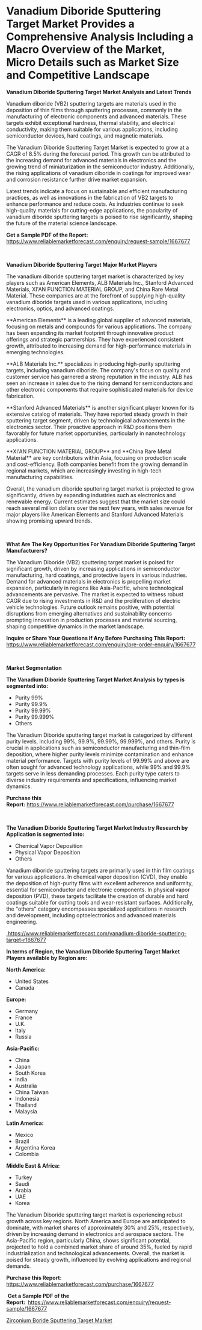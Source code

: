 <p><h1>Vanadium Diboride Sputtering Target Market Provides a Comprehensive Analysis Including a Macro Overview of the Market, Micro Details such as Market Size and Competitive Landscape</h1></p><p><strong>Vanadium Diboride Sputtering Target Market Analysis and Latest Trends</strong></p>
<p><p>Vanadium diboride (VB2) sputtering targets are materials used in the deposition of thin films through sputtering processes, commonly in the manufacturing of electronic components and advanced materials. These targets exhibit exceptional hardness, thermal stability, and electrical conductivity, making them suitable for various applications, including semiconductor devices, hard coatings, and magnetic materials.</p><p>The Vanadium Diboride Sputtering Target Market is expected to grow at a CAGR of 8.5% during the forecast period. This growth can be attributed to the increasing demand for advanced materials in electronics and the growing trend of miniaturization in the semiconductor industry. Additionally, the rising applications of vanadium diboride in coatings for improved wear and corrosion resistance further drive market expansion. </p><p>Latest trends indicate a focus on sustainable and efficient manufacturing practices, as well as innovations in the fabrication of VB2 targets to enhance performance and reduce costs. As industries continue to seek high-quality materials for cutting-edge applications, the popularity of vanadium diboride sputtering targets is poised to rise significantly, shaping the future of the material science landscape.</p></p>
<p><strong>Get a Sample PDF of the Report:&nbsp;</strong> <a href="https://www.reliablemarketforecast.com/enquiry/request-sample/1667677?utm_campaign=2949&utm_medium=2&utm_source=Github&utm_content=ia&utm_term=08032025&utm_id=vanadium-diboride-sputtering-target">https://www.reliablemarketforecast.com/enquiry/request-sample/1667677</a></p>
<p>&nbsp;</p>
<p><strong>Vanadium Diboride Sputtering Target Major Market Players</strong></p>
<p><p>The vanadium diboride sputtering target market is characterized by key players such as American Elements, ALB Materials Inc., Stanford Advanced Materials, XI'AN FUNCTION MATERIAL GROUP, and China Rare Metal Material. These companies are at the forefront of supplying high-quality vanadium diboride targets used in various applications, including electronics, optics, and advanced coatings.</p><p>**American Elements** is a leading global supplier of advanced materials, focusing on metals and compounds for various applications. The company has been expanding its market footprint through innovative product offerings and strategic partnerships. They have experienced consistent growth, attributed to increasing demand for high-performance materials in emerging technologies.</p><p>**ALB Materials Inc.** specializes in producing high-purity sputtering targets, including vanadium diboride. The company's focus on quality and customer service has garnered a strong reputation in the industry. ALB has seen an increase in sales due to the rising demand for semiconductors and other electronic components that require sophisticated materials for device fabrication.</p><p>**Stanford Advanced Materials** is another significant player known for its extensive catalog of materials. They have reported steady growth in their sputtering target segment, driven by technological advancements in the electronics sector. Their proactive approach in R&D positions them favorably for future market opportunities, particularly in nanotechnology applications.</p><p>**XI'AN FUNCTION MATERIAL GROUP** and **China Rare Metal Material** are key contributors within Asia, focusing on production scale and cost-efficiency. Both companies benefit from the growing demand in regional markets, which are increasingly investing in high-tech manufacturing capabilities.</p><p>Overall, the vanadium diboride sputtering target market is projected to grow significantly, driven by expanding industries such as electronics and renewable energy. Current estimates suggest that the market size could reach several million dollars over the next few years, with sales revenue for major players like American Elements and Stanford Advanced Materials showing promising upward trends.</p></p>
<p>&nbsp;</p>
<p><strong>What Are The Key Opportunities For Vanadium Diboride Sputtering Target Manufacturers?</strong></p>
<p><p>The Vanadium Diboride (VB2) sputtering target market is poised for significant growth, driven by increasing applications in semiconductor manufacturing, hard coatings, and protective layers in various industries. Demand for advanced materials in electronics is propelling market expansion, particularly in regions like Asia-Pacific, where technological advancements are pervasive. The market is expected to witness robust CAGR due to rising investments in R&D and the proliferation of electric vehicle technologies. Future outlook remains positive, with potential disruptions from emerging alternatives and sustainability concerns prompting innovation in production processes and material sourcing, shaping competitive dynamics in the market landscape.</p></p>
<p><strong>Inquire or Share Your Questions If Any Before Purchasing This Report:</strong> <a href="https://www.reliablemarketforecast.com/enquiry/pre-order-enquiry/1667677?utm_campaign=2949&utm_medium=2&utm_source=Github&utm_content=ia&utm_term=08032025&utm_id=vanadium-diboride-sputtering-target">https://www.reliablemarketforecast.com/enquiry/pre-order-enquiry/1667677</a></p>
<p>&nbsp;</p>
<p><strong>Market Segmentation</strong></p>
<p><strong>The Vanadium Diboride Sputtering Target Market Analysis by types is segmented into:</strong></p>
<p><ul><li>Purity 99%</li><li>Purity 99.9%</li><li>Purity 99.99%</li><li>Purity 99.999%</li><li>Others</li></ul></p>
<p><p>The Vanadium Diboride sputtering target market is categorized by different purity levels, including 99%, 99.9%, 99.99%, 99.999%, and others. Purity is crucial in applications such as semiconductor manufacturing and thin-film deposition, where higher purity levels minimize contamination and enhance material performance. Targets with purity levels of 99.99% and above are often sought for advanced technology applications, while 99% and 99.9% targets serve in less demanding processes. Each purity type caters to diverse industry requirements and specifications, influencing market dynamics.</p></p>
<p><strong>Purchase this Report:&nbsp;</strong><a href="https://www.reliablemarketforecast.com/purchase/1667677?utm_campaign=2949&utm_medium=2&utm_source=Github&utm_content=ia&utm_term=08032025&utm_id=vanadium-diboride-sputtering-target">https://www.reliablemarketforecast.com/purchase/1667677</a></p>
<p>&nbsp;</p>
<p><strong>The Vanadium Diboride Sputtering Target Market Industry Research by Application is segmented into:</strong></p>
<p><ul><li>Chemical Vapor Deposition</li><li>Physical Vapor Deposition</li><li>Others</li></ul></p>
<p><p>Vanadium diboride sputtering targets are primarily used in thin film coatings for various applications. In chemical vapor deposition (CVD), they enable the deposition of high-purity films with excellent adherence and uniformity, essential for semiconductor and electronic components. In physical vapor deposition (PVD), these targets facilitate the creation of durable and hard coatings suitable for cutting tools and wear-resistant surfaces. Additionally, the "others" category encompasses specialized applications in research and development, including optoelectronics and advanced materials engineering.</p></p>
<p><a href="https://www.reliablemarketforecast.com/vanadium-diboride-sputtering-target-r1667677?utm_campaign=2949&utm_medium=2&utm_source=Github&utm_content=ia&utm_term=08032025&utm_id=vanadium-diboride-sputtering-target">&nbsp;https://www.reliablemarketforecast.com/vanadium-diboride-sputtering-target-r1667677</a></p>
<p><strong>In terms of Region, the Vanadium Diboride Sputtering Target Market Players available by Region are:</strong></p>
<p>
    <p> <strong> North America: </strong>
        <ul>
            <li>United States</li>
            <li>Canada</li>
        </ul>
        </p> 
    <p> <strong> Europe: </strong>
        <ul>
            <li>Germany</li>
            <li>France</li>
            <li>U.K.</li>
            <li>Italy</li>
            <li>Russia</li>
        </ul>
        </p> 
    <p> <strong> Asia-Pacific: </strong>
        <ul>
            <li>China</li>
            <li>Japan</li>
            <li>South Korea</li>
            <li>India</li>
            <li>Australia</li>
            <li>China Taiwan</li>
            <li>Indonesia</li>
            <li>Thailand</li>
            <li>Malaysia</li>
        </ul>
        </p> 
    <p> <strong> Latin America: </strong>
        <ul>
            <li>Mexico</li>
            <li>Brazil</li>
            <li>Argentina Korea</li>
            <li>Colombia</li>
        </ul>
        </p> 
    <p> <strong> Middle East & Africa: </strong>
        <ul>
            <li>Turkey</li>
            <li>Saudi</li>
            <li>Arabia</li>
            <li>UAE</li>
            <li>Korea</li>
        </ul>
    </p>
    </p>
<p><p>The Vanadium Diboride sputtering target market is experiencing robust growth across key regions. North America and Europe are anticipated to dominate, with market shares of approximately 30% and 25%, respectively, driven by increasing demand in electronics and aerospace sectors. The Asia-Pacific region, particularly China, shows significant potential, projected to hold a combined market share of around 35%, fueled by rapid industrialization and technological advancements. Overall, the market is poised for steady growth, influenced by evolving applications and regional demands.</p></p>
<p><strong>Purchase this Report: </strong><a href="https://www.reliablemarketforecast.com/purchase/1667677?utm_campaign=2949&utm_medium=2&utm_source=Github&utm_content=ia&utm_term=08032025&utm_id=vanadium-diboride-sputtering-target">https://www.reliablemarketforecast.com/purchase/1667677</a></p>
<p>&nbsp;<strong>Get a Sample PDF of the Report:&nbsp;&nbsp;</strong><a href="https://www.reliablemarketforecast.com/enquiry/request-sample/1667677?utm_campaign=2949&utm_medium=2&utm_source=Github&utm_content=ia&utm_term=08032025&utm_id=vanadium-diboride-sputtering-target">https://www.reliablemarketforecast.com/enquiry/request-sample/1667677</a></p>
<p><strong></strong></p>
<p><p><a href="https://github.com/sefathlehki/Market-Research-Report-List-1/blob/main/zirconium-boride-sputtering-target-market.md?utm_campaign=2949&utm_medium=2&utm_source=Github&utm_content=ia&utm_term=08032025&utm_id=vanadium-diboride-sputtering-target">Zirconium Boride Sputtering Target Market</a></p></p>